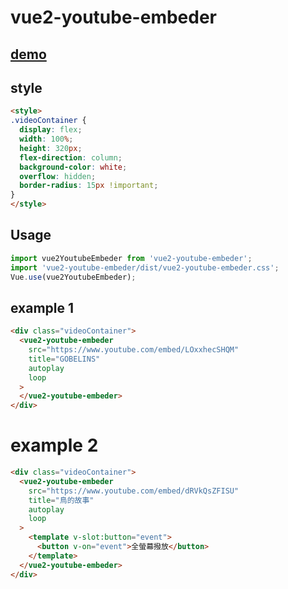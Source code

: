 # vue2-youtube-embeder

## [demo](https://airmanxtw.github.io/vue2-youtube-embeder/)

## style
```html
<style>
.videoContainer {
  display: flex;
  width: 100%;
  height: 320px;
  flex-direction: column;
  background-color: white;
  overflow: hidden;
  border-radius: 15px !important;
}
</style>
```


## Usage
```javascript
import vue2YoutubeEmbeder from 'vue2-youtube-embeder';
import 'vue2-youtube-embeder/dist/vue2-youtube-embeder.css';
Vue.use(vue2YoutubeEmbeder);
```

## example 1
```html
<div class="videoContainer">
  <vue2-youtube-embeder
    src="https://www.youtube.com/embed/LOxxhecSHQM"
    title="GOBELINS"
    autoplay
    loop
  >
  </vue2-youtube-embeder>
</div>
``` 

# example 2
```html
<div class="videoContainer">
  <vue2-youtube-embeder
    src="https://www.youtube.com/embed/dRVkQsZFISU"
    title="鳥的故事"
    autoplay
    loop
  >
    <template v-slot:button="event">
      <button v-on="event">全螢幕撥放</button>
    </template>
  </vue2-youtube-embeder>
</div>
```
